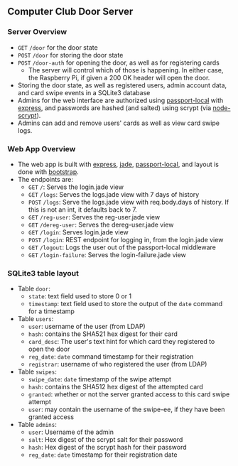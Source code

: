 Computer Club Door Server
-------------------------

### Server Overview
- ```GET``` ```/door``` for the door state
- ```POST``` ```/door``` for storing the door state
- ```POST``` ```/door-auth``` for opening the door, as well as for registering cards
  - The server will control which of those is happening. In either case, the Raspberry Pi, if given a 200 OK header will open the door.
- Storing the door state, as well as registered users, admin account data, and card swipe events in a SQLite3 database
- Admins for the web interface are authorized using [passport-local](https://github.com/jaredhanson/passport-local) with [express](https://github.com/strongloop/express), and passwords are hashed (and salted) using scrypt (via [node-scrypt](https://github.com/barrysteyn/node-scrypt)).
- Admins can add and remove users' cards as well as view card swipe logs.

### Web App Overview
- The web app is built with [express](https://github.com/strongloop/express), [jade](https://github.com/jadejs/jade), [passport-local](https://github.com/jaredhanson/passport-local), and layout is done with [bootstrap](https://github.com/twbs/bootstrap).
- The endpoints are:
  - ```GET``` ```/```: Serves the login.jade view
  - ```GET``` ```/logs```: Serves the logs.jade view with 7 days of history
  - ```POST``` ```/logs```: Serve the logs.jade view with req.body.days of history. If this is not an int, it defaults back to 7.
  - ```GET``` ```/reg-user```: Serves the reg-user.jade view
  - ```GET``` ```/dereg-user```: Serves the dereg-user.jade view
  - ```GET``` ```/login```: Serves login.jade view
  - ```POST``` ```/login```: REST endpoint for logging in, from the login.jade view
  - ```GET``` ```/logout```: Logs the user out of the passport-local middleware
  - ```GET``` ```/login-failure```: Serves the login-failure.jade view


### SQLite3 table layout
- Table ```door```:
  - ```state```: text field used to store 0 or 1
  - ```timestamp```: text field used to store the output of the ```date``` command for a timestamp
- Table ```users```:
  - ```user```: username of the user (from LDAP)
  - ```hash```: contains the SHA521 hex digest for their card
  - ```card_desc```: The user's text hint for which card they registered to open the door
  - ```reg_date```: ```date``` command timestamp for their registration
  - ```registrar```: username of who registered the user (from LDAP)
- Table ```swipes```:
  - ```swipe_date```: ```date``` timestamp of the swipe attempt
  - ```hash```: contains the SHA512 hex digest of the attempted card
  - ```granted```: whether or not the server granted access to this card swipe attempt
  - ```user```: may contain the username of the swipe-ee, if they have been granted access
- Table ```admins```:
  - ```user```: Username of the admin
  - ```salt```: Hex digest of the scrypt salt for their password
  - ```hash```: Hex digest of the scrypt hash for their password
  - ```reg_date```: ```date``` timestamp for their registration date